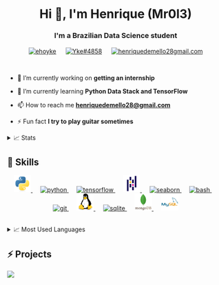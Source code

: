 <h1 align="center">Hi 👋, I'm Henrique (Mr0l3)</h1>
<h3 align="center">I'm a Brazilian Data Science student</h3>

<p align="center">
<a href="https://twitter.com/ehoyke" target="_blank" rel="noreferrer"><img align="center" src="https://img.shields.io/badge/Twitter-1DA1F2?style=for-the-badge&logo=twitter&logoColor=white" alt="ehoyke"/></a> &emsp;
<a href="https://discordapp.com/users/4858/" target="_blank" rel="noreferrer"><img align="center" src="https://img.shields.io/badge/Discord-7289DA?style=for-the-badge&logo=discord&logoColor=white" alt="Yke#4858"/></a> &emsp;
<a href="mailto:henriquedemello28@gmail.com" target="_blank" rel="noreferrer"><img align="center" src="https://img.shields.io/badge/Gmail-D14836?style=for-the-badge&logo=gmail&logoColor=white" alt="henriquedemello28gmail.com"/></a>
</p>
<br/>

- 🔭 I’m currently working on **getting an internship**

- 🌱 I’m currently learning **Python Data Stack and TensorFlow**

- 📫 How to reach me **henriquedemello28@gmail.com**

- ⚡ Fun fact **I try to play guitar sometimes**

<details>
  <summary>📈 Stats</summary>
  <br/>
  <p><img align="center" src="https://github-readme-stats.vercel.app/api?username=mr0l3&show_icons=true&theme=github_dark&locale=en" alt="mr0l3" /></p>
</details>

<h2 align="left">🚀 Skills</h2>
<p align="center">
  <a href="https://www.python.org" target="_blank" rel="noreferrer"> <img src="https://raw.githubusercontent.com/devicons/devicon/master/icons/python/python-original.svg" alt="python" width="40" height="40"/> </a> &emsp;
  <a href="https://jupyter.org/" target="_blank" rel="noreferrer"> <img src="https://upload.wikimedia.org/wikipedia/commons/3/38/Jupyter_logo.svg" alt="python" width="40" height="40"/> </a> &emsp;
  <a href="https://www.tensorflow.org" target="_blank" rel="noreferrer"> <img src="https://www.vectorlogo.zone/logos/tensorflow/tensorflow-icon.svg" alt="tensorflow" width="40" height="40"/> </a> &emsp;
  <a href="https://pandas.pydata.org/" target="_blank" rel="noreferrer"> <img src="https://raw.githubusercontent.com/devicons/devicon/2ae2a900d2f041da66e950e4d48052658d850630/icons/pandas/pandas-original.svg" alt="pandas" width="40" height="40"/> </a> &emsp;
  <a href="https://seaborn.pydata.org/" target="_blank" rel="noreferrer"> <img src="https://seaborn.pydata.org/_images/logo-mark-lightbg.svg" alt="seaborn" width="40" height="40"/> </a> &emsp;
  <a href="https://www.gnu.org/software/bash/" target="_blank" rel="noreferrer"> <img src="https://www.vectorlogo.zone/logos/gnu_bash/gnu_bash-icon.svg" alt="bash" width="40" height="40"/> </a> &emsp;
  <a href="https://git-scm.com/" target="_blank" rel="noreferrer"> <img src="https://www.vectorlogo.zone/logos/git-scm/git-scm-icon.svg" alt="git" width="40" height="40"/> </a>&emsp;
  <a href="https://www.linux.org/" target="_blank" rel="noreferrer"> <img src="https://raw.githubusercontent.com/devicons/devicon/master/icons/linux/linux-original.svg" alt="linux" width="40" height="40"/> </a> &emsp;
    <a href="https://www.sqlite.org/" target="_blank" rel="noreferrer"> <img src="https://www.vectorlogo.zone/logos/sqlite/sqlite-icon.svg" alt="sqlite" width="40" height="40"/> </a> &emsp;
  <a href="https://www.mongodb.com/" target="_blank" rel="noreferrer"> <img src="https://raw.githubusercontent.com/devicons/devicon/master/icons/mongodb/mongodb-original-wordmark.svg" alt="mongodb" width="40" height="40"/> </a> &emsp;
  <a href="https://www.mysql.com/" target="_blank" rel="noreferrer"> <img src="https://raw.githubusercontent.com/devicons/devicon/master/icons/mysql/mysql-original-wordmark.svg" alt="mysql" width="40" height="40"/> </a> 
</p>

<br/>
<details>
  <summary>📈 Most Used Languages</summary>
  <br/>
  <p><img align="center" src="https://github-readme-stats.vercel.app/api/top-langs?username=mr0l3&show_icons=true&theme=github_dark&locale=en&layout=compact" alt="mr0l3" /></p>
</details>

<h2 align="left">⚡ Projects</h2>
<a><img src="https://github-readme-stats.vercel.app/api/pin?username=Mr0l3&repo=imdb-data-analysis&show_icons=true&theme=github_dark"/></a>
